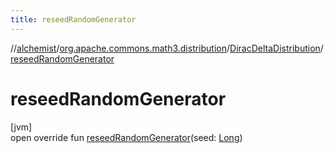 ```yaml
---
title: reseedRandomGenerator
---
```

//[alchemist](../../../index.html)/[org.apache.commons.math3.distribution](../index.html)/[DiracDeltaDistribution](index.html)/[reseedRandomGenerator](reseed-random-generator.html)



# reseedRandomGenerator



[jvm]\
open override fun [reseedRandomGenerator](reseed-random-generator.html)(seed: [Long](https://kotlinlang.org/api/latest/jvm/stdlib/kotlin/-long/index.html))




